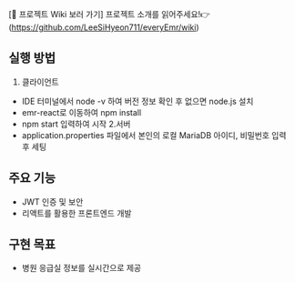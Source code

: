 [📖 프로젝트 Wiki 보러 가기]
프로젝트 소개를 읽어주세요!👉
(https://github.com/LeeSiHyeon711/everyEmr/wiki)

## 실행 방법
1. 클라이언트
- IDE 터미널에서 node -v 하여 버전 정보 확인 후 없으면 node.js 설치
- emr-react로 이동하여 npm install
- npm start 입력하여 시작
2.서버
- application.properties 파일에서 본인의 로컬 MariaDB 아이디, 비밀번호 입력 후 세팅

## 주요 기능  
- JWT 인증 및 보안  
- 리액트를 활용한 프론트엔드 개발

## 구현 목표
- 병원 응급실 정보를 실시간으로 제공  
